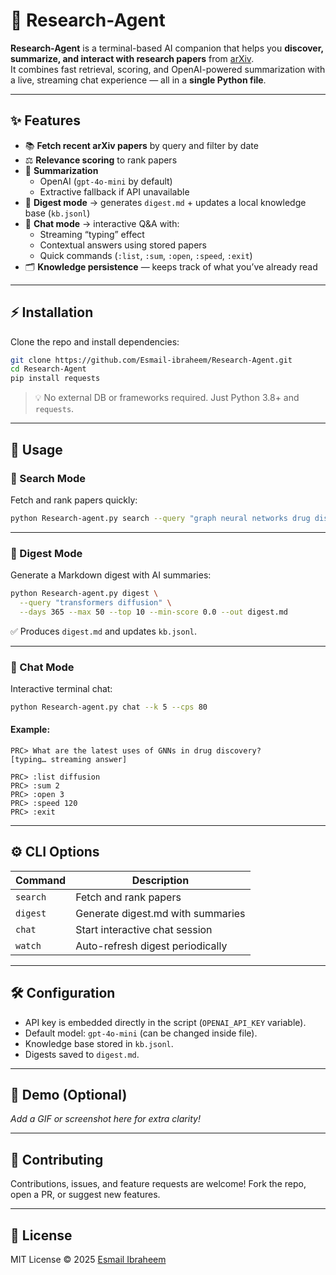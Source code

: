 


# 🔬 Research-Agent

**Research-Agent** is a terminal-based AI companion that helps you **discover, summarize, and interact with research papers** from [arXiv](https://arxiv.org).  
It combines fast retrieval, scoring, and OpenAI-powered summarization with a live, streaming chat experience — all in a **single Python file**.

---

## ✨ Features
- 📚 **Fetch recent arXiv papers** by query and filter by date
- ⚖️ **Relevance scoring** to rank papers
- 📝 **Summarization**
  - OpenAI (`gpt-4o-mini` by default)
  - Extractive fallback if API unavailable
- 📑 **Digest mode** → generates `digest.md` + updates a local knowledge base (`kb.jsonl`)
- 💬 **Chat mode** → interactive Q&A with:
  - Streaming “typing” effect
  - Contextual answers using stored papers
  - Quick commands (`:list`, `:sum`, `:open`, `:speed`, `:exit`)
- 🗂️ **Knowledge persistence** — keeps track of what you’ve already read

---

## ⚡ Installation

Clone the repo and install dependencies:

```bash
git clone https://github.com/Esmail-ibraheem/Research-Agent.git
cd Research-Agent
pip install requests
````

> 💡 No external DB or frameworks required. Just Python 3.8+ and `requests`.

---

## 🚀 Usage

### 🔎 Search Mode

Fetch and rank papers quickly:

```bash
python Research-agent.py search --query "graph neural networks drug discovery" --max 25 --days 14
```

---

### 📑 Digest Mode

Generate a Markdown digest with AI summaries:

```bash
python Research-agent.py digest \
  --query "transformers diffusion" \
  --days 365 --max 50 --top 10 --min-score 0.0 --out digest.md
```

✅ Produces `digest.md` and updates `kb.jsonl`.

---

### 💬 Chat Mode

Interactive terminal chat:

```bash
python Research-agent.py chat --k 5 --cps 80
```

#### Example:

```
PRC> What are the latest uses of GNNs in drug discovery?
[typing… streaming answer]

PRC> :list diffusion
PRC> :sum 2
PRC> :open 3
PRC> :speed 120
PRC> :exit
```

---

## ⚙️ CLI Options

| Command  | Description                       |
| -------- | --------------------------------- |
| `search` | Fetch and rank papers             |
| `digest` | Generate digest.md with summaries |
| `chat`   | Start interactive chat session    |
| `watch`  | Auto-refresh digest periodically  |

---

## 🛠 Configuration

* API key is embedded directly in the script (`OPENAI_API_KEY` variable).
* Default model: `gpt-4o-mini` (can be changed inside file).
* Knowledge base stored in `kb.jsonl`.
* Digests saved to `digest.md`.

---

## 📸 Demo (Optional)

*Add a GIF or screenshot here for extra clarity!*

---

## 🤝 Contributing

Contributions, issues, and feature requests are welcome!
Fork the repo, open a PR, or suggest new features.

---

## 📜 License

MIT License © 2025 [Esmail Ibraheem](https://github.com/Esmail-ibraheem)


